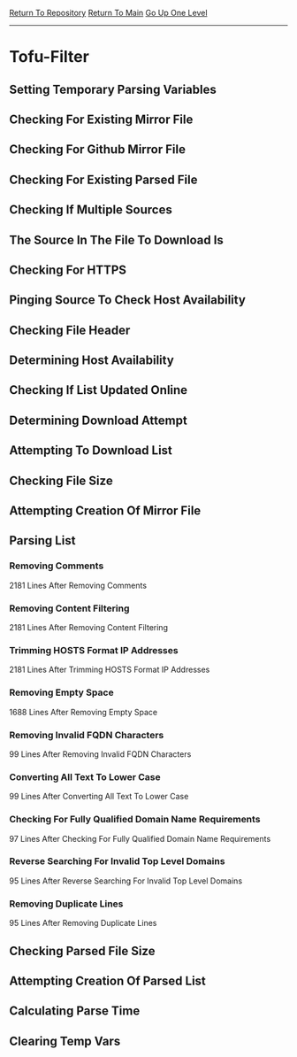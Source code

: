 [Return To Repository](https://github.com/deathbybandaid/piholeparser/)
[Return To Main](https://github.com/deathbybandaid/piholeparser/blob/master/RecentRunLogs/Mainlog.md)
[Go Up One Level](https://github.com/deathbybandaid/piholeparser/blob/master/RecentRunLogs/TopLevelScripts/30-Processing-External-Blacklists.md)
____________________________________
# Tofu-Filter
## Setting Temporary Parsing Variables
## Checking For Existing Mirror File
## Checking For Github Mirror File
## Checking For Existing Parsed File
## Checking If Multiple Sources
## The Source In The File To Download Is
## Checking For HTTPS
## Pinging Source To Check Host Availability
## Checking File Header
## Determining Host Availability
## Checking If List Updated Online
## Determining Download Attempt
## Attempting To Download List
## Checking File Size
## Attempting Creation Of Mirror File
## Parsing List
### Removing Comments
2181 Lines After Removing Comments
### Removing Content Filtering
2181 Lines After Removing Content Filtering
### Trimming HOSTS Format IP Addresses
2181 Lines After Trimming HOSTS Format IP Addresses
### Removing Empty Space
1688 Lines After Removing Empty Space
### Removing Invalid FQDN Characters
99 Lines After Removing Invalid FQDN Characters
### Converting All Text To Lower Case
99 Lines After Converting All Text To Lower Case
### Checking For Fully Qualified Domain Name Requirements
97 Lines After Checking For Fully Qualified Domain Name Requirements
### Reverse Searching For Invalid Top Level Domains
95 Lines After Reverse Searching For Invalid Top Level Domains
### Removing Duplicate Lines
95 Lines After Removing Duplicate Lines
## Checking Parsed File Size
## Attempting Creation Of Parsed List
## Calculating Parse Time
## Clearing Temp Vars
